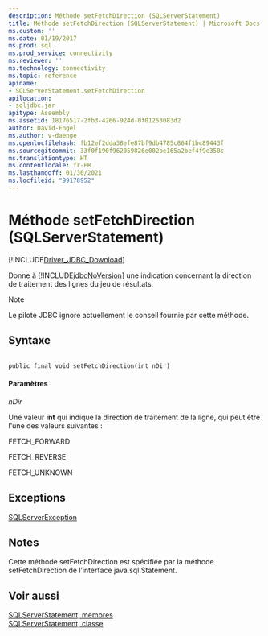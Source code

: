 ```yaml
---
description: Méthode setFetchDirection (SQLServerStatement)
title: Méthode setFetchDirection (SQLServerStatement) | Microsoft Docs
ms.custom: ''
ms.date: 01/19/2017
ms.prod: sql
ms.prod_service: connectivity
ms.reviewer: ''
ms.technology: connectivity
ms.topic: reference
apiname:
- SQLServerStatement.setFetchDirection
apilocation:
- sqljdbc.jar
apitype: Assembly
ms.assetid: 18176517-2fb3-4266-924d-0f01253083d2
author: David-Engel
ms.author: v-daenge
ms.openlocfilehash: fb12ef2dda38efe87bf9db4785c864f1bc89443f
ms.sourcegitcommit: 33f0f190f962059826e002be165a2bef4f9e350c
ms.translationtype: HT
ms.contentlocale: fr-FR
ms.lasthandoff: 01/30/2021
ms.locfileid: "99178952"
---
```

# <a name="setfetchdirection-method-sqlserverstatement"></a>Méthode setFetchDirection (SQLServerStatement)
[!INCLUDE[Driver_JDBC_Download](../../../includes/driver_jdbc_download.md)]

  Donne à [!INCLUDE[jdbcNoVersion](../../../includes/jdbcnoversion_md.md)] une indication concernant la direction de traitement des lignes du jeu de résultats.  
  
> [!NOTE]  
>  Le pilote JDBC ignore actuellement le conseil fournie par cette méthode.  
  
## <a name="syntax"></a>Syntaxe  
  
```  
  
public final void setFetchDirection(int nDir)  
```  
  
#### <a name="parameters"></a>Paramètres  
 *nDir*  
  
 Une valeur **int** qui indique la direction de traitement de la ligne, qui peut être l'une des valeurs suivantes :  
  
 FETCH_FORWARD  
  
 FETCH_REVERSE  
  
 FETCH_UNKNOWN  
  
## <a name="exceptions"></a>Exceptions  
 [SQLServerException](../../../connect/jdbc/reference/sqlserverexception-class.md)  
  
## <a name="remarks"></a>Notes  
 Cette méthode setFetchDirection est spécifiée par la méthode setFetchDirection de l’interface java.sql.Statement.  
  
## <a name="see-also"></a>Voir aussi  
 [SQLServerStatement, membres](../../../connect/jdbc/reference/sqlserverstatement-members.md)   
 [SQLServerStatement, classe](../../../connect/jdbc/reference/sqlserverstatement-class.md)  
  
  
